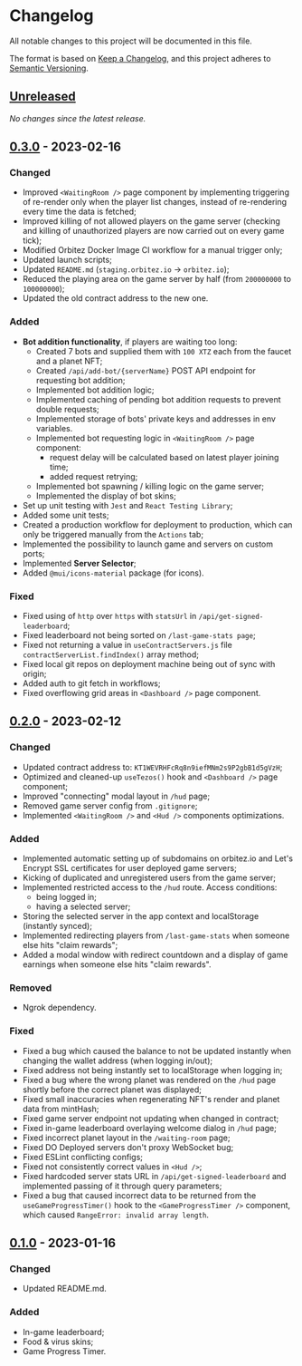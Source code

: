 # Changelog

All notable changes to this project will be documented in this file.

The format is based on [Keep a Changelog](https://keepachangelog.com/en/1.0.0/),
and this project adheres to [Semantic Versioning](https://semver.org/spec/v2.0.0.html).

## [Unreleased]

_No changes since the latest release._

## [0.3.0] - 2023-02-16

### Changed

- Improved `<WaitingRoom />` page component by implementing triggering of re-render only when the player list changes, instead of re-rendering every time the data is fetched;
- Improved killing of not allowed players on the game server (checking and killing of unauthorized players are now carried out on every game tick);
- Modified Orbitez Docker Image CI workflow for a manual trigger only;
- Updated launch scripts;
- Updated `README.md` (`staging.orbitez.io` -> `orbitez.io`);
- Reduced the playing area on the game server by half (from `200000000` to `100000000`);
- Updated the old contract address to the new one.

### Added

- **Bot addition functionality**, if players are waiting too long:
  - Created 7 bots and supplied them with `100 XTZ` each from the faucet and a planet NFT;
  - Created `/api/add-bot/{serverName}` POST API endpoint for requesting bot addition;
  - Implemented bot addition logic;
  - Implemented caching of pending bot addition requests to prevent double requests;
  - Implemented storage of bots' private keys and addresses in env variables.
  - Implemented bot requesting logic in `<WaitingRoom />` page component:
    - request delay will be calculated based on latest player joining time;
    - added request retrying;
  - Implemented bot spawning / killing logic on the game server;
  - Implemented the display of bot skins;
- Set up unit testing with `Jest` and `React Testing Library`;
- Added some unit tests;
- Created a production workflow for deployment to production, which can only be triggered manually from the `Actions` tab;
- Implemented the possibility to launch game and servers on custom ports;
- Implemented **Server Selector**;
- Added `@mui/icons-material` package (for icons).

### Fixed

- Fixed using of `http` over `https` with `statsUrl` in `/api/get-signed-leaderboard`;
- Fixed leaderboard not being sorted on `/last-game-stats page`;
- Fixed not returning a value in `useContractServers.js` file `contractServerList.findIndex()` array method;
- Fixed local git repos on deployment machine being out of sync with origin;
- Added auth to git fetch in workflows;
- Fixed overflowing grid areas in `<Dashboard />` page component.

## [0.2.0] - 2023-02-12

### Changed

- Updated contract address to: `KT1WEVRHFcRq8n9iefMNm2s9P2gbB1d5gVzH`;
- Optimized and cleaned-up `useTezos()` hook and `<Dashboard />` page component;
- Improved "connecting" modal layout in `/hud` page;
- Removed game server config from `.gitignore`;
- Implemented `<WaitingRoom />` and `<Hud />` components optimizations.

### Added

- Implemented automatic setting up of subdomains on orbitez.io and Let's Encrypt SSL certificates for user deployed game servers;
- Kicking of duplicated and unregistered users from the game server;
- Implemented restricted access to the `/hud` route. Access conditions:
  - being logged in;
  - having a selected server;
- Storing the selected server in the app context and localStorage (instantly synced);
- Implemented redirecting players from `/last-game-stats` when someone else hits "claim rewards";
- Added a modal window with redirect countdown and a display of game earnings when someone else hits "claim rewards".

### Removed

- Ngrok dependency.

### Fixed

- Fixed a bug which caused the balance to not be updated instantly when changing the wallet address (when logging in/out);
- Fixed address not being instantly set to localStorage when logging in;
- Fixed a bug where the wrong planet was rendered on the `/hud` page shortly before the correct planet was displayed;
- Fixed small inaccuracies when regenerating NFT's render and planet data from mintHash;
- Fixed game server endpoint not updating when changed in contract;
- Fixed in-game leaderboard overlaying welcome dialog in `/hud` page;
- Fixed incorrect planet layout in the `/waiting-room` page;
- Fixed DO Deployed servers don't proxy WebSocket bug;
- Fixed ESLint conflicting configs;
- Fixed not consistently correct values in `<Hud />`;
- Fixed hardcoded server stats URL in `/api/get-signed-leaderboard` and implemented passing of it through query parameters;
- Fixed a bug that caused incorrect data to be returned from the `useGameProgressTimer()` hook to the `<GameProgressTimer />` component, which caused `RangeError: invalid array length`.

## [0.1.0] - 2023-01-16

### Changed
- Updated README.md.

### Added

- In-game leaderboard;
- Food & virus skins;
- Game Progress Timer.

[unreleased]: https://github.com/stepandra/orb/compare/v0.3.0...HEAD
[0.3.0]: https://github.com/stepandra/orb/compare/v0.2.0...v0.3.0
[0.2.0]: https://github.com/stepandra/orb/compare/v0.1.0...v0.2.0
[0.1.0]: https://github.com/stepandra/orb/releases/tag/v0.0.1
